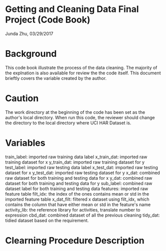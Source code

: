 # Getting and Cleaning Data Final Project (Code Book)

Junda Zhu, 03/29/2017

# Background
This code book illustrate the process of the data cleaning. The majority of the explnation is also available for review the the code itself. This document brieftly covers the variable created by the author.

# Caution
The work directory at the beginning of the code has been set as the author's local directory. When run this code, the reviewer should change the directory to the local directory where UCI HAR Dataset is.

# Variables
train_label: imported raw training data label
x_train_dat: imported raw training dataset for x
y_train_dat: imported raw training dataset for y
test_label: imported raw testing data label
x_test_dat: imported raw testing dataset for x
y_test_dat: imported raw testing dataset for y
x_dat: combined raw dataset for both training and testing data for x
y_dat: combined raw dataset for both training and testing data for y
sub_label: combined raw dataset label for both training and testing data
features: imported raw feature table
filt_idx: the index of the ones contains mean or std in the imported feature table
x_dat_filt: filtered x dataset using filt_idx, which contains the column that have either mean or std in the feature's name
activity_lib: the reference library for activities, translate number to expression
cbd_dat: combined dataset of all the previous cleaning
tidy_dat: tidied dataset based on the requirement.

# Clearning Procedure Description


